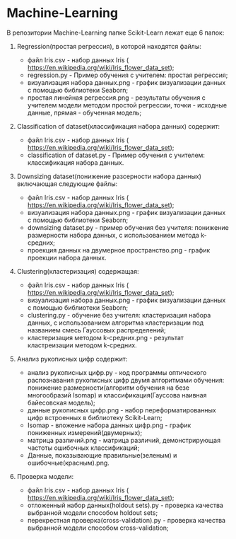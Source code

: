 # Machine-Learning
В репозитории Machine-Learning папке Scikit-Learn лежат еще 6 папок:
1. Regression(простая регрессия), в которой находятся файлы:
   - файл Iris.csv - набор данных Iris (​https://en.wikipedia.org/wiki/Iris_flower_data_set);
   - regression.py - Пример обучения с учителем: простая регрессия;
   - визуализация набора данных.png - график визуализации данных с помощью библиотеки Seaborn;
   - простая линейная регрессия.png - результаты обучения с учителем модели методом простой регрессии, точки - исходные данные, прямая - обученная модель;
   
2. Classification of dataset(классификация набора данных) содержит:
   - файл Iris.csv - набор данных Iris (​https://en.wikipedia.org/wiki/Iris_flower_data_set);
   - classification of dataset.py - Пример обучения с учителем: классификация набора данных.

3. Downsizing dataset(понижение разсерности набора данных) включающая следующие файлы:
   - файл Iris.csv - набор данных Iris (​https://en.wikipedia.org/wiki/Iris_flower_data_set);
   - визуализация набора данных.png - график визуализации данных с помощью библиотеки Seaborn;
   - downsizing dataset.py - пример обучения без учителя: понижение размерности набора данных, с использованием метода k-средних;
   - проекция данных на двумерное пространство.png - график проекции набора данных.

4. Clustering(кластеризация) содержащая:
   - файл Iris.csv - набор данных Iris (​https://en.wikipedia.org/wiki/Iris_flower_data_set);
   - визуализация набора данных.png - график визуализации данных с помощью библиотеки Seaborn;
   - clustering.py - обучение без учителя: кластеризация набора данных, с использованием алгоритма кластеризации под названием смесь Гауссовых распределений;
   - кластеризация методом k-средних.png - результат кластреизации методом k-средних.
   
5. Анализ рукописных цифр содержит:
   - анализ рукописных цифр.py - код программы оптического распознавания рукописных цифр двумя алгоритмами обучения: понижение размерности(алгоритм обучения на безе многообразий Isomap) и классификация(Гауссова наивная байесовская модель);
   - данные рукописных цифр.png - набор переформатированных цифр встроенных в библиотеку Scikit-Learn;
   - Isomap - вложение набора данных цифр.png - график пониженных измерений(двумерных);
   - матрица различий.png - матрица различий, демонстрирующая частоты ошибочных классификаций;
   - Данные, показывающие правильные(зеленым) и ошибочные(красным).png.
   
6. Проверка модели:
   - файл Iris.csv - набор данных Iris (​https://en.wikipedia.org/wiki/Iris_flower_data_set);
   - отложенный набор данных(holdout sets).py - проверка качества выбранной модели способом holdout sets; 
   - перекрестная проверка(cross-validation).py - проверка качества выбранной модели способом cross-validation; 

   
